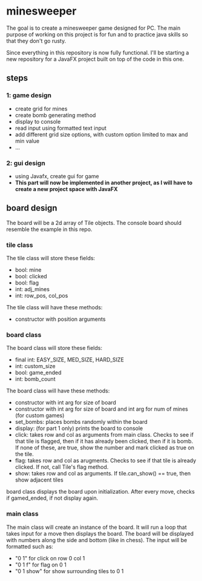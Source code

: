 # minesweeper
The goal is to create a minesweeper game designed for PC. The main purpose of working on this project is for fun and to practice java skills so that they don't go rusty.  
  
Since everything in this repository is now fully functional. I'll be starting a new repository for a JavaFX project built on top of the code in this one.
  
## steps
### 1: game design
- create grid for mines
- create bomb generating method
- display to console
- read input using formatted text input
- add different grid size options, with custom option limited to max and min value
- ...
### 2: gui design
- using Javafx, create gui for game
- **This part will now be implemented in another project, as I will have to create a new project space with JavaFX**
  
  
## board design
The board will be a 2d array of Tile objects. The console board should resemble the example in this repo.  
  
### tile class
The tile class will store these fields:
- bool: mine
- bool: clicked
- bool: flag
- int: adj_mines
- int: row_pos, col_pos
  
The tile class will have these methods:
- constructor with position arguments
  
### board class
The board class will store these fields:
- final int: EASY_SIZE, MED_SIZE, HARD_SIZE
- int: custom_size
- bool: game_ended
- int: bomb_count
  
The board class will have these methods:
- constructor with int arg for size of board
- constructor with int arg for size of board and int arg for num of mines (for custom games)
- set_bombs: places bombs randomly within the board
- display: (for part 1 only) prints the board to console
- click: takes row and col as arguments from main class. Checks to see if that tile is flagged, then if it has already been clicked, then if it is bomb. If none of these, are true, show the number and mark clicked as true on the tile.
- flag: takes row and col as arugments. Checks to see if that tile is already clicked. If not, call Tile's flag method.
- show: takes row and col as arguments. If tile.can_show() == true, then show adjacent tiles
  
board class displays the board upon initialization. After every move, checks if gamed_ended, if not display again.
  
### main class
The main class will create an instance of the board. It will run a loop that takes input for a move then displays the board. The board will be displayed with numbers along the side and bottom (like in chess). The input will be formatted such as:  
- "0 1" for click on row 0 col 1
- "0 1 f" for flag on 0 1
- "0 1 show" for show surrounding tiles to 0 1
